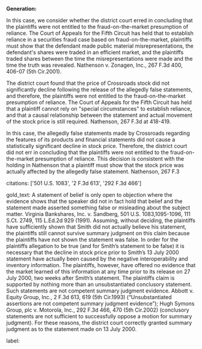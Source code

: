 **Generation:**

 <answer>
In this case, we consider whether the district court erred in concluding that the plaintiffs were not entitled to the fraud-on-the-market presumption of reliance. The Court of Appeals for the Fifth Circuit has held that to establish reliance in a securities fraud case based on fraud-on-the-market, plaintiffs must show that the defendant made public material misrepresentations, the defendant's shares were traded in an efficient market, and the plaintiffs traded shares between the time the misrepresentations were made and the time the truth was revealed. Nathenson v. Zonagen, Inc., 267 F.3d 400, 406-07 (5th Cir.2001).

The district court found that the price of Crossroads stock did not significantly decline following the release of the allegedly false statements, and therefore, the plaintiffs were not entitled to the fraud-on-the-market presumption of reliance. The Court of Appeals for the Fifth Circuit has held that a plaintiff cannot rely on "special circumstances" to establish reliance, and that a causal relationship between the statement and actual movement of the stock price is still required. Nathenson, 267 F.3d at 418-419.

In this case, the allegedly false statements made by Crossroads regarding the features of its products and financial statements did not cause a statistically significant decline in stock price. Therefore, the district court did not err in concluding that the plaintiffs were not entitled to the fraud-on-the-market presumption of reliance. This decision is consistent with the holding in Nathenson that a plaintiff must show that the stock price was actually affected by the allegedly false statement. Nathenson, 267 F.3

citations: ['501 U.S. 1083', '2 F.3d 613', '292 F.3d 466']

gold_text: A statement of belief is only open to objection where the evidence shows that the speaker did not in fact hold that belief and the statement made asserted something false or misleading about the subject matter. Virginia Bankshares, Inc. v. Sandberg, 501 U.S. 1083,1095-1096, 111 S.Ct. 2749, 115 L.Ed.2d 929 (1991). Assuming, without deciding, the plaintiffs have sufficiently shown that Smith did not actually believe his statement, the plaintiffs still cannot survive summary judgment on this claim because the plaintiffs have not shown the statement was false. In order for the plaintiffs allegation to be true (and for Smith’s statement to be false) it is necessary that the decline in stock price prior to Smith’s 13 July 2000 statement have actually been caused by the negative interoperability and inventory information. The plaintiffs, however, have offered no evidence that the market learned of this information at any time prior to its release on 27 July 2000, two weeks after Smith’s statement. The plaintiffs claim is supported by nothing more than an unsubstantiated conclusory statement. Such statements are not competent summary judgment evidence. Abbott v. Equity Group, Inc., 2 F.3d 613, 619 (5th Cir.1993) (“Unsubstantiated assertions are not competent summary judgment evidence”); Hugh Symons Group, plc v. Motorola, Inc., 292 F.3d 466, 470 (5th Cir.2002) (conclusory statements are not sufficient to successfully oppose a motion for summary judgment). For these reasons, the district court correctly granted summary judgment as to the statement made on 13 July 2000.

label: 